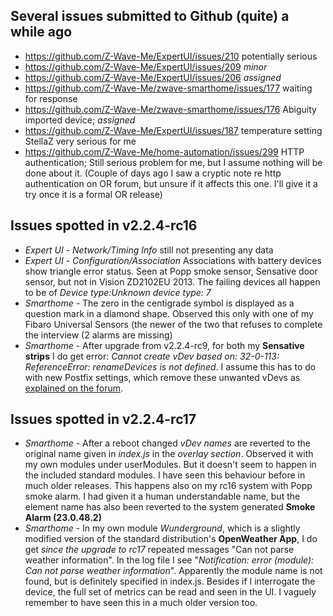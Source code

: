 ## Several issues submitted to Github (quite) a while ago      
- https://github.com/Z-Wave-Me/ExpertUI/issues/210  potentially serious       
- https://github.com/Z-Wave-Me/ExpertUI/issues/209  *minor*          
- https://github.com/Z-Wave-Me/ExpertUI/issues/206  *assigned*     
- https://github.com/Z-Wave-Me/zwave-smarthome/issues/177  waiting for response    
- https://github.com/Z-Wave-Me/zwave-smarthome/issues/176  Abiguity imported device; *assigned*       
- https://github.com/Z-Wave-Me/ExpertUI/issues/187 temperature setting StellaZ very serious for me      
- https://github.com/Z-Wave-Me/home-automation/issues/299 HTTP authentication; Still serious problem for me, but I assume nothing will be done about it. (Couple of days ago I saw a cryptic note re http authentication on OR forum, but unsure if it affects this one. I'll give it a try once it is a formal OR release)      

## Issues spotted in v2.2.4-rc16     
- *Expert UI* - *Network/Timing Info* still not presenting any data
- *Expert UI* - *Configuration/Association* Associations with battery devices show triangle error status. Seen at Popp smoke sensor, Sensative door sensor, but not in Vision ZD2102EU 2013. The failing devices all happen to be of *Device type:Unknown device type: 7*
- *Smarthome* -  The zero in the centigrade symbol is displayed as a question mark in a diamond shape. Observed this only with one of my Fibaro Universal Sensors (the newer of the two that refuses to complete the interview (2 alarms are missing) 
-  *Smarthome* - After upgrade from v2.2.4-rc9, for both my **Sensative strips** I do get error: *Cannot create vDev based on: 32-0-113: ReferenceError: renameDevices is not defined*. I assume this has to do with new Postfix settings, which remove these unwanted vDevs as [explained on the forum](http://forum.z-wave.me/viewtopic.php?f=3419&t=23470&p=63958#p63955).      

## Issues spotted in v2.2.4-rc17      
- *Smarthome* - After a reboot changed *vDev names* are reverted to the original name given in *index.js* in the *overlay section*. Observed it with my own modules under userModules. But it doesn't seem to happen in the included standard modules. I have seen this behaviour before in much older releases. This happens also on my rc16 system with Popp smoke alarm. I had given it a human understandable name, but the element name has also been reverted to the system generated **Smoke Alarm (23.0.48.2)**      
- *Smarthome* - In my own module *Wunderground*, which is a slightly modified version of the standard distribution's **OpenWeather App**, I do get *since the upgrade to rc17* repeated messages "Can not parse weather information". In the log file I see "*Notification: error (module): Can not parse weather information*". Apparently the module name is not found, but is definitely specified in index.js. Besides if I interrogate the device, the full set of metrics can be read and seen in the UI. I vaguely remember to have seen this in a much older version too.                 
